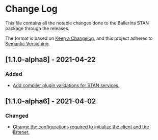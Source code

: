 # Change Log
This file contains all the notable changes done to the Ballerina STAN package through the releases.

The format is based on [Keep a Changelog](https://keepachangelog.com/en/1.0.0/), and this project adheres to [Semantic Versioning](https://semver.org/spec/v2.0.0.html).

## [1.1.0-alpha8] - 2021-04-22

### Added

- [Add compiler plugin validations for STAN services.](https://github.com/ballerina-platform/ballerina-standard-library/issues/1114)

## [1.1.0-alpha6] - 2021-04-02

### Changed
- [Change the configurations required to initialize the client and the listener.](https://github.com/ballerina-platform/ballerina-standard-library/issues/1176)
